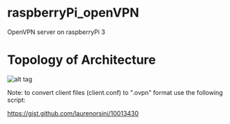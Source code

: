# raspberryPi_openVPN
OpenVPN server on raspberryPi 3

# Topology of Architecture
![alt tag](https://raw.github.com/jortfal/raspberryPi_openVPN/master/topology_of_architecture.png)


Note: to convert client files (client.conf) to ".ovpn" format use the following script:

https://gist.github.com/laurenorsini/10013430
